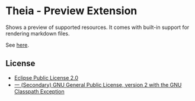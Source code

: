 # Theia - Preview Extension

Shows a preview of supported resources. It comes with built-in support for rendering markdown files.

See [here](https://github.com/theia-ide/theia).

## License

- [Eclipse Public License 2.0](http://www.eclipse.org/legal/epl-2.0/)
- [一 (Secondary) GNU General Public License, version 2 with the GNU Classpath Exception](https://projects.eclipse.org/license/secondary-gpl-2.0-cp)